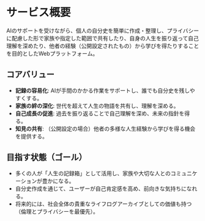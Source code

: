 # サービス概要

AIのサポートを受けながら、個人の自分史を簡単に作成・整理し、プライバシーに配慮した形で家族や指定した範囲で共有したり、自身の人生を振り返って自己理解を深めたり、他者の経験（公開設定されたもの）から学びを得たりすることを目的としたWebプラットフォーム。

## コアバリュー

- **記録の容易化**: AIが手間のかかる作業をサポートし、誰でも自分史を残しやすくする。
- **家族の絆の深化**: 世代を超えて人生の物語を共有し、理解を深める。
- **自己成長の促進**: 過去を振り返ることで自己理解を深め、未来の指針を得る。
- **知見の共有**: （公開設定の場合）他者の多様な人生経験から学びを得る機会を提供する。

## 目指す状態（ゴール）

- 多くの人が「人生の記録箱」として活用し、家族や大切な人とのコミュニケーションが豊かになる。
- 自分史作成を通じて、ユーザーが自己肯定感を高め、前向きな気持ちになれる。
- 将来的には、社会全体の貴重なライフログアーカイブとしての価値も持つ（倫理とプライバシーを最優先）。
